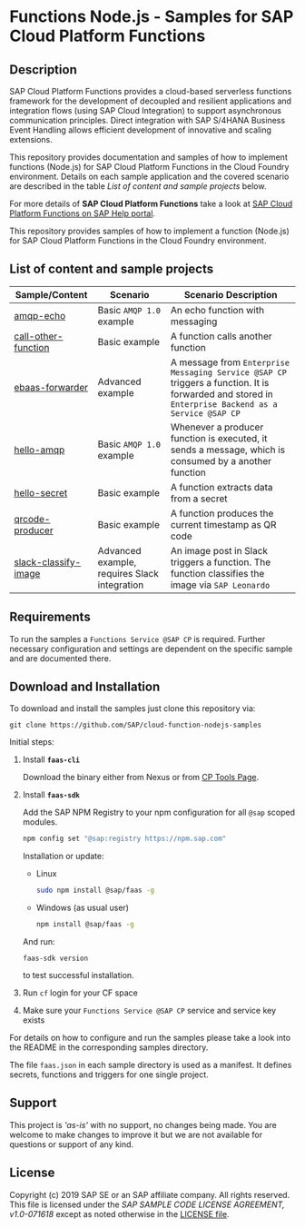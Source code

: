 # Functions Node.js - Samples for SAP Cloud Platform Functions

## Description
SAP Cloud Platform Functions provides a cloud-based serverless functions framework for the development of decoupled and resilient applications and integration flows (using SAP Cloud Integration) to support asynchronous communication principles.
Direct integration with SAP S/4HANA Business Event Handling allows efficient development of innovative and scaling extensions.

This repository provides documentation and samples of how to implement functions (Node.js) for SAP Cloud Platform Functions in the Cloud Foundry environment. Details on each sample application and the covered scenario are described in the table _List of content and sample projects_ below.

For more details of **SAP Cloud Platform Functions** take a look at [SAP Cloud Platform Functions on SAP Help portal](https://help.sap.com/viewer/94fafb5bcf8f4c5cbdd0cdd8e358183c/Cloud/en-US/4968e80fc3984d9ca3fcc9a2ed2fc48e.html).

This repository provides samples of how to implement a function (Node.js) for SAP Cloud Platform Functions in the Cloud Foundry environment.

## List of content and sample projects

|Sample/Content|Scenario|Scenario Description|
|---|---|---|
|[amqp-echo](./examples/amqp-echo)| Basic `AMQP 1.0` example | An echo function with messaging |
|[call-other-function](./examples/call-other-function)| Basic example | A function calls another function |
|[ebaas-forwarder](./examples/ebaas-forwarder) | Advanced example | A message from `Enterprise Messaging Service @SAP CP` triggers a function. It is forwarded and stored in `Enterprise Backend as a Service @SAP CP`  |
|[hello-amqp](./examples/hello-amqp) | Basic `AMQP 1.0` example | Whenever a producer function is executed, it sends a message, which is consumed by a another function |
|[hello-secret](./examples/hello-secret) | Basic example | A function extracts data from a secret |
|[qrcode-producer](./examples/qrcode-producer)| Basic example | A function produces the current timestamp as QR code |
|[slack-classify-image](./examples/slack-classify-image)| Advanced example, requires Slack integration | An image post in Slack triggers a function. The function classifies the image via `SAP Leonardo` |

## Requirements
To run the samples a `Functions Service @SAP CP` is required.
Further necessary configuration and settings are dependent on the specific sample and are documented there.

## Download and Installation
To download and install the samples just clone this repository via:
```
git clone https://github.com/SAP/cloud-function-nodejs-samples
```

Initial steps:

1. Install __`faas-cli`__

   Download the binary either from Nexus or from [CP Tools Page](https://tools.hana.ondemand.com/#cloud).

2. Install __`faas-sdk`__

   Add the SAP NPM Registry to your npm configuration for all `@sap` scoped modules.
   ```bash
   npm config set "@sap:registry https://npm.sap.com"
   ```

   Installation or update:
   * Linux
     ```bash
     sudo npm install @sap/faas -g
     ```
   * Windows (as usual user)
     ```bash
     npm install @sap/faas -g
     ```

    And run:
    ```
    faas-sdk version
    ```
    to test successful installation.

2. Run `cf` login for your CF space
3. Make sure your `Functions Service @SAP CP` service and service key exists

For details on how to configure and run the samples please take a look into the README in the corresponding samples directory.

The file `faas.json` in each sample directory is used as a manifest. It defines secrets, functions and triggers
for one single project.

## Support
This project is _'as-is'_ with no support, no changes being made.
You are welcome to make changes to improve it but we are not available for questions or support of any kind.

## License
Copyright (c) 2019 SAP SE or an SAP affiliate company. All rights reserved.
This file is licensed under the _SAP SAMPLE CODE LICENSE AGREEMENT, v1.0-071618_ except as noted otherwise in the [LICENSE file](./LICENSE.txt).
